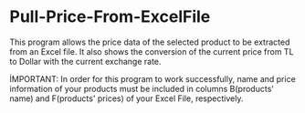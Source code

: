 # Pull-Price-From-ExcelFile
This program allows the price data of the selected product to be extracted from an Excel file. It also shows the conversion of the current price from TL to Dollar with the current exchange rate.


İMPORTANT: In order for this program to work successfully,  name and price information of your products must be included in columns B(products' name) and F(products' prices) of your Excel File, respectively.
